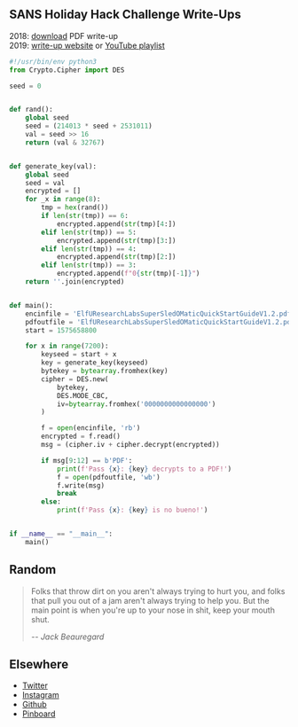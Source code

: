## SANS Holiday Hack Challenge Write-Ups

2018: [download](files/CraHan%20-%20KringleCon%202018%20writeup.pdf) PDF write-up  
2019: [write-up website](https://n00.be/HolidayHackChallenge2019/) or [YouTube playlist](https://www.youtube.com/playlist?list=PLkC9YoWVx3xKJgL7TrBsjmy8triY9RDjC)


```python
#!/usr/bin/env python3
from Crypto.Cipher import DES

seed = 0


def rand():
    global seed
    seed = (214013 * seed + 2531011)
    val = seed >> 16
    return (val & 32767)


def generate_key(val):
    global seed
    seed = val
    encrypted = []
    for _x in range(8):
        tmp = hex(rand())
        if len(str(tmp)) == 6:
            encrypted.append(str(tmp)[4:])
        elif len(str(tmp)) == 5:
            encrypted.append(str(tmp)[3:])
        elif len(str(tmp)) == 4:
            encrypted.append(str(tmp)[2:])
        elif len(str(tmp)) == 3:
            encrypted.append(f"0{str(tmp)[-1]}")
    return ''.join(encrypted)


def main():
    encinfile = 'ElfUResearchLabsSuperSledOMaticQuickStartGuideV1.2.pdf.enc'
    pdfoutfile = 'ElfUResearchLabsSuperSledOMaticQuickStartGuideV1.2.pdf'
    start = 1575658800

    for x in range(7200):
        keyseed = start + x
        key = generate_key(keyseed)
        bytekey = bytearray.fromhex(key)
        cipher = DES.new(
            bytekey,
            DES.MODE_CBC,
            iv=bytearray.fromhex('0000000000000000')
        )

        f = open(encinfile, 'rb')
        encrypted = f.read()
        msg = (cipher.iv + cipher.decrypt(encrypted))

        if msg[9:12] == b'PDF':
            print(f'Pass {x}: {key} decrypts to a PDF!')
            f = open(pdfoutfile, 'wb')
            f.write(msg)
            break
        else:
            print(f'Pass {x}: {key} is no bueno!')


if __name__ == "__main__":
    main()
```

## Random

> Folks that throw dirt on you aren't always trying to hurt you, and folks that pull you out of a jam aren't always trying to help you. But the main point is when you're up to your nose in shit, keep your mouth shut.
> 
> -- <cite>Jack Beauregard</cite>

## Elsewhere

- [Twitter](https://www.twitter.com/crahan)
- [Instagram](https://instagram.com/crahan)
- [Github](https://github.com/crahan)
- [Pinboard](https://pinboard.in/u:crahan)
